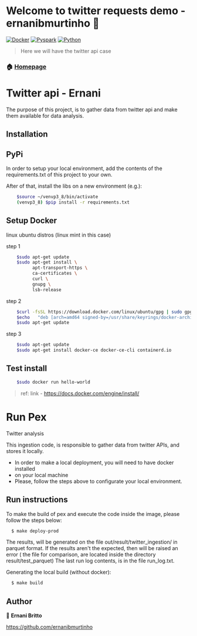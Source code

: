 # Welcome to twitter requests demo - ernanibmurtinho 👋

[![Docker](https://img.shields.io/badge/Docker-20.10.6-blue.svg?cacheSeconds=2592000)](/uri)
[![Pyspark](https://img.shields.io/badge/Pyspark-3.0.2-red.svg?cacheSeconds=2592000)](/uri)
[![Python](https://img.shields.io/badge/Python-3.7-yellow.svg?cacheSeconds=2592000)](/uri)

> Here we will have the twitter api case
### 🏠 [Homepage](https://github.com/ernanibmurtinho/twitter_requests)

Twitter api - Ernani
===================================
The purpose of this project, is to gather data from twitter api and make them
available for data analysis.

Installation
------------

PyPi
----
In order to setup your local environment, add the contents of the requirements.txt
of this project to your own.

After of that, install the libs on a new environment (e.g.):

```bash
    $source ~/venvp3_8/bin/activate
    (venvp3_8) $pip install -r requirements.txt
```

Setup Docker
----
linux ubuntu distros (linux mint in this case)

step 1
```bash
    $sudo apt-get update
    $sudo apt-get install \
          apt-transport-https \
          ca-certificates \
          curl \
          gnupg \
          lsb-release
```

step 2

```bash
    $curl -fsSL https://download.docker.com/linux/ubuntu/gpg | sudo gpg --dearmor -o /usr/share/keyrings/docker-archive-keyring.gpg
    $echo   "deb [arch=amd64 signed-by=/usr/share/keyrings/docker-archive-keyring.gpg] https://download.docker.com/linux/ubuntu focal stable" | sudo tee /etc/apt/sources.list.d/docker.list > /dev/null
    $sudo apt-get update
```

step 3

```bash
    $sudo apt-get update
    $sudo apt-get install docker-ce docker-ce-cli containerd.io
```

Test install
--------------

```bash
    $sudo docker run hello-world
```

> ref: link - https://docs.docker.com/engine/install/

Run Pex
========

Twitter analysis

This ingestion code, is responsible to gather data from twitter APIs, 
and stores it locally.

* In order to make a local deployment, you will need to have docker installed
* on your local machine
* Please, follow the steps above to configurate your local environment.

Run instructions
-----------------

To make the build of pex and execute the code inside the image, please follow the steps below:

```bash
  $ make deploy-prod
```

The results, will be generated on the file out/result/twitter_ingestion/ in parquet format.
If the results aren't the expected, then will be raised 
an error ( the file for comparison, are located inside the directory result/test_parquet)
The last run log contents, is in the file run_log.txt.

Generating the local build (without docker):

```bash
  $ make build
```

## Author

👤 **Ernani Britto** 

https://github.com/ernanibmurtinho